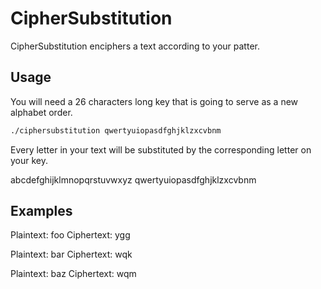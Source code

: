 # CipherSubstitution

CipherSubstitution enciphers a text according to your patter.

## Usage

You will need a 26 characters long key that is going to serve as a new alphabet order.

```bash
./ciphersubstitution qwertyuiopasdfghjklzxcvbnm
```

Every letter in your text will be substituted by the corresponding letter on your key.

abcdefghijklmnopqrstuvwxyz
qwertyuiopasdfghjklzxcvbnm

## Examples


Plaintext: foo
Ciphertext: ygg


Plaintext: bar
Ciphertext: wqk


Plaintext: baz
Ciphertext: wqm
